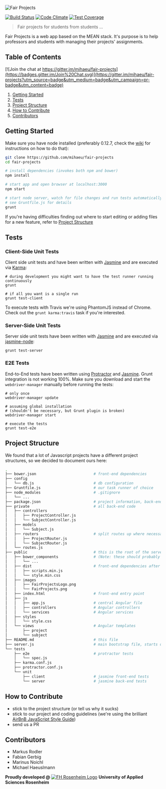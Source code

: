 ![Fair Projects](./public/images/FairProjects.png "FairProjects")

[![Build Status](https://travis-ci.org/mihaeu/fair-projects.svg?branch=develop)](https://travis-ci.org/mihaeu/fair-projects)
[![Code Climate](https://codeclimate.com/github/mihaeu/fair-projects/badges/gpa.svg)](https://codeclimate.com/github/mihaeu/fair-projects)
[![Test Coverage](https://codeclimate.com/github/mihaeu/fair-projects/badges/coverage.svg)](https://codeclimate.com/github/mihaeu/fair-projects/coverage)

> Fair projects for students from students ...

Fair Projects is a web app based on the MEAN stack. It's purpose is to help professors and students with managing their projects' assignments.

## Table of Contents

[![Join the chat at https://gitter.im/mihaeu/fair-projects](https://badges.gitter.im/Join%20Chat.svg)](https://gitter.im/mihaeu/fair-projects?utm_source=badge&utm_medium=badge&utm_campaign=pr-badge&utm_content=badge)

1. [Getting Started](#getting-started)
1. [Tests](#tests)
1. [Project Structure](#project-structure)
1. [How to Contribute](#how-to-contribute)
1. [Contributors](#contributors)

## Getting Started

Make sure you have node installed (preferably 0.12.7, check the [wiki](https://github.com/mihaeu/fair-projects/wiki/Linux-&-OS-X-Node-Installation) for instructions on how to do that):

```bash
git clone https://github.com/mihaeu/fair-projects
cd fair-projects

# install dependencies (invokes both npm and bower)
npm install

# start app and open browser at localhost:3000
npm start

# start node server, watch for file changes and run tests automatically
# see Gruntfile.js for details
grunt
```

If you're having difficulties finding out where to start editing or adding files for a new feature, refer to [Project Structure](#project-structure)

## Tests

### Client-Side Unit Tests

Client side unit tests and have been written with [Jasmine](jasmine.github.io) and are executed via [Karma](karma-runner.github.io):

```
# during development you might want to have the test runner running continuously
grunt

# if all you want is a single run
grunt test-client
```

To execute tests with Travis we're using PhantomJS instead of Chrome. Check out the `grunt karma:travis` task if you're interested.

### Server-Side Unit Tests

Server side unit tests have been written with [Jasmine](jasmine.github.io) and are executed via [jasmine-node](https://github.com/mhevery/jasmine-node):

```
grunt test-server
```

### E2E Tests

End-to-End tests have been written using [Protractor](https://angular.github.io/protractor) and [Jasmine](jasmine.github.io). Grunt integration is not working 100%. Make sure you download and start the `webdriver-manager` manually before running the tests:

```
# only once
webdriver-manager update

# assuming global installation
# (shouldn't be necessary, but Grunt plugin is broken)
webdriver-manager start

# execute the tests
grunt test-e2e
```

## Project Structure
We found that a lot of Javascript projects have a different project structures, so we decided to document ours here:

```bash
.
├── bower.json                          # front-end dependencies
├── config
│   └── db.js                           # db configuration
├── Gruntfile.js                        # our task runner of choice
├── node_modules                        # .gitignore
│   └── ...
├── package.json                        # project information, back-end dependencies and scripts
├── private                             # all back-end code
│   ├── controllers
│   │   ├── ProjectController.js
│   │   └── SubjectController.js
│   ├── models
│   │   └── Subject.js
│   ├── routers                         # split routes up where necessary
│   │   ├── ProjectRouter.js
│   │   └── SubjectRouter.js
│   └── routes.js
├── public                              # this is the root of the server
│   ├── bower_components                # (Note: these should probably be outside and processed to dist)
│   │   └── ...
│   ├── dist                            # front-end dependencies after processing
│   │   ├── scripts.min.js
│   │   └── style.min.css
│   ├── images
│   │   ├── FairProjectsLogo.png
│   │   └── FairProjects.png
│   ├── index.html                      # front-end entry point
│   ├── js
│   │   ├── app.js                      # central Angular file
│   │   ├── controllers                 # Angular controllers
│   │   └── services                    # Angular services
│   ├── styles
│   │   └── style.css
│   └── views                           # Angular templates
│       ├── project
│       └── subject
├── README.md                           # this file
├── server.js                           # main bootstrap file, starts db, server, ...
└── tests
    ├── e2e                             # protractor tests
    │   └── spec.js
    ├── karma.conf.js
    ├── protractor.conf.js
    └── unit
        ├── client                      # jasmine front-end tests
        └── server                      # jasmine back-end tests
```

## How to Contribute

 - stick to the project structure (or tell us why it sucks)
 - stick to our project and coding guidelines (we're using the brilliant [AirBnB JavaScript Style Guide](https://github.com/airbnb/javascript))
 - send us a PR

## Contributors

 - Markus Rodler
 - Fabian Gerbig
 - Marinus Noichl
 - Michael Haeuslmann

**Proudly developed @** [![FH Rosenheim Logo](http://www.fh-rosenheim.de/typo3conf/ext/in2template/Resources/Public/Images/favicon.ico)](http://fh-rosenheim.de) **University of Applied Sciences Rosenheim** 